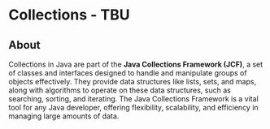 # Collections - TBU

## About

Collections in Java are part of the **Java Collections Framework (JCF)**, a set of classes and interfaces designed to handle and manipulate groups of objects effectively. They provide data structures like lists, sets, and maps, along with algorithms to operate on these data structures, such as searching, sorting, and iterating. The Java Collections Framework is a vital tool for any Java developer, offering flexibility, scalability, and efficiency in managing large amounts of data.



